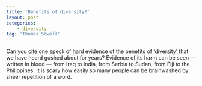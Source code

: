 ```yaml
---
title: 'Benefits of diversity?'
layout: post
categories:
    - diversity
tag: 'Thomas Sowell'
---
```


Can you cite one speck of hard evidence of the benefits of ‘diversity’ that we have heard gushed about for years? Evidence of its harm can be seen — written in blood — from Iraq to India, from Serbia to Sudan, from Fiji to the Philippines. It is scary how easily so many people can be brainwashed by sheer repetition of a word.